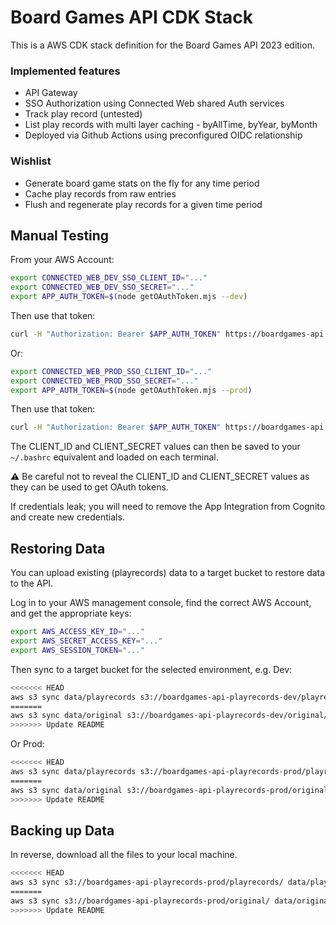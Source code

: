 # Board Games API CDK Stack

This is a AWS CDK stack definition for the Board Games API 2023 edition.

### Implemented features
- API Gateway
- SSO Authorization using Connected Web shared Auth services
- Track play record (untested)
- List play records with multi layer caching - byAllTime, byYear, byMonth
- Deployed via Github Actions using preconfigured OIDC relationship

### Wishlist
- Generate board game stats on the fly for any time period
- Cache play records from raw entries
- Flush and regenerate play records for a given time period

## Manual Testing

From your AWS Account:

```sh
export CONNECTED_WEB_DEV_SSO_CLIENT_ID="..."
export CONNECTED_WEB_DEV_SSO_SECRET="..."
export APP_AUTH_TOKEN=$(node getOAuthToken.mjs --dev)
```

Then use that token:

```sh
curl -H "Authorization: Bearer $APP_AUTH_TOKEN" https://boardgames-api.dev.connected-web.services/status
```

Or:

```sh
export CONNECTED_WEB_PROD_SSO_CLIENT_ID="..."
export CONNECTED_WEB_PROD_SSO_SECRET="..."
export APP_AUTH_TOKEN=$(node getOAuthToken.mjs --prod)
```

Then use that token:

```sh
curl -H "Authorization: Bearer $APP_AUTH_TOKEN" https://boardgames-api.prod.connected-web.services/status
```

The CLIENT_ID and CLIENT_SECRET values can then be saved to your `~/.bashrc` equivalent and loaded on each terminal.

⚠️ Be careful not to reveal the CLIENT_ID and CLIENT_SECRET values as they can be used to get OAuth tokens.

If credentials leak; you will need to remove the App Integration from Cognito and create new credentials.

## Restoring Data

You can upload existing (playrecords) data to a target bucket to restore data to the API.

Log in to your AWS management console, find the correct AWS Account, and get the appropriate keys:

```sh
export AWS_ACCESS_KEY_ID="..."
export AWS_SECRET_ACCESS_KEY="..."
export AWS_SESSION_TOKEN="..."
```

Then sync to a target bucket for the selected environment, e.g. Dev:

```sh
<<<<<<< HEAD
aws s3 sync data/playrecords s3://boardgames-api-playrecords-dev/playrecords/
=======
aws s3 sync data/original s3://boardgames-api-playrecords-dev/original/
>>>>>>> Update README
```

Or Prod:

```sh
<<<<<<< HEAD
aws s3 sync data/playrecords s3://boardgames-api-playrecords-prod/playrecords/
=======
aws s3 sync data/original s3://boardgames-api-playrecords-prod/original/
>>>>>>> Update README
```

## Backing up Data

In reverse, download all the files to your local machine. 

```sh
<<<<<<< HEAD
aws s3 sync s3://boardgames-api-playrecords-prod/playrecords/ data/playrecords
=======
aws s3 sync s3://boardgames-api-playrecords-prod/original/ data/original
>>>>>>> Update README
```
